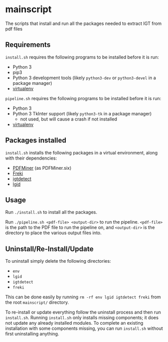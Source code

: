 # mainscript
The scripts that install and run all the packages needed to extract IGT from pdf files

## Requirements

`install.sh` requires the following programs to be installed before it is run:

- Python 3
- pip3
- Python 3 development tools (likely `python3-dev` or `python3-devel` in a package manager)
- [virtualenv][]

`pipeline.sh` requires the following programs to be installed before it is run:

- Python 3
- Python 3 TkInter support (likely `python3-tk` in a package manager)
	- not used, but will cause a crash if not installed
- [virtualenv][]

## Packages installed

`install.sh` installs the following packages in a virtual environment, along with their dependencies:

- [PDFMiner][] (as PDFMiner.six)
- [Freki][]
- [igtdetect][]
- [lgid][]

## Usage

Run `./install.sh` to install all the packages.

Run `./pipeline.sh <pdf-file> <output-dir>` to run the pipeline. `<pdf-file>` is the path
to the PDF file to run the pipeline on, and `<output-dir>` is the directory to place
the various output files into.

## Uninstall/Re-Install/Update

To uninstall simply delete the following directories:

- `env`
- `lgid`
- `igtdetect`
- `freki`

This can be done easily by running `rm -rf env lgid igtdetect freki` from the root `mainscript/` directory.

To re-install or update everything follow the uninstall process and then run `install.sh`. Running `install.sh`
only installs missing components; it does not update any already installed modules. To complete an existing
installation with some components missing, you can run `install.sh` without first uninstalling anything.

[virtualenv]: https://virtualenv.pypa.io/
[ODIN]: http://depts.washington.edu/uwcl/odin/
[PDFMiner]: https://github.com/pdfminer/pdfminer.six
[Freki]: https://github.com/xigt/freki
[igtdetect]: https://github.com/xigt/igtdetect
[lgid]: https://github.com/xigt/lgid
